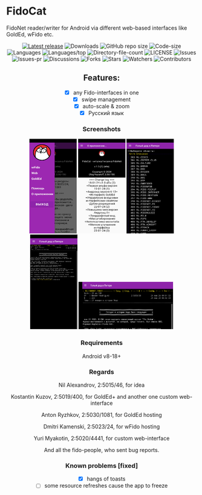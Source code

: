 # FidoCat
FidoNet reader/writer for Android via different web-based interfaces like GoldEd, wFido etc.

<div align="center">

[![Latest release](https://img.shields.io/github/v/release/reverrs/fidocat?include_prereleases&label=latest%20release&style=for-the-badge)](https://github.com/reverrs/fidocat/releases/latest)
![Downloads](https://img.shields.io/github/downloads/reverrs/fidocat/total?style=for-the-badge)
![GitHub repo size](https://img.shields.io/github/repo-size/reverrs/fidocat?style=for-the-badge)
![Code-size](https://shields.io/github/languages/code-size/reverrs/fidocat?style=for-the-badge)
![Languages](https://shields.io/github/languages/count/reverrs/fidocat?style=for-the-badge)
![Languages/top](https://shields.io/github/languages/top/reverrs/fidocat?style=for-the-badge)
![Directory-file-count](https://shields.io/github/directory-file-count/reverrs/fidocat?style=for-the-badge)
![LICENSE](https://img.shields.io/github/license/reverrs/fidocat?color=blue&style=for-the-badge)
![Issues](https://shields.io/github/issues/reverrs/fidocat?style=for-the-badge)
![Issues-pr](https://shields.io/github/issues-pr/reverrs/fidocat?style=for-the-badge)
![Discussions](https://shields.io/github/discussions/reverrs/fidocat?style=for-the-badge)
![Forks](https://shields.io/github/forks/reverrs/fidocat?style=for-the-badge)
![Stars](https://shields.io/github/stars/reverrs/fidocat?style=for-the-badge)
![Watchers](https://shields.io/github/watchers/reverrs/fidocat?style=for-the-badge)
![Contributors](https://shields.io/github/contributors/reverrs/fidocat?style=for-the-badge)

## Features:

- [x] any Fido-interfaces in one
- [x] swipe management
- [x] auto-scale & zoom
- [x] Русский язык

### Screenshots
<div align="center">

<img width="125" height="250" src="./docs/Screenshot_2024-01-23-11-46-00-313_coldcat.wf.jpg" alt="Screenshot_01" title="Screenshot_01">

<img width="125" height="250" src="./docs/Screenshot_2024-01-23-11-46-27-403_coldcat.wf.jpg" alt="Screenshot_02" title="Screenshot_02">

<img width="125" height="250" src="./docs/Screenshot_2024-01-23-11-47-17-727_coldcat.wf.jpg" alt="Screenshot_03" title="Screenshot_03">

<img width="125" height="250" src="./docs/Screenshot_2024-01-23-11-48-29-909_coldcat.wf.jpg" alt="Screenshot_04" title="Screenshot_04">

<img width="250" height="125" src="./docs/Screenshot_2024-01-23-11-48-44-513_coldcat.wf.jpg" alt="Screenshot_05" title="Screenshot_05">

### Requirements
Android v8-18+

### Regards
Nil Alexandrov, 2:5015/46, for idea

Kostantin Kuzov, 2:5019/400, for GoldEd+ and another one custom web-interface

Anton Ryzhkov, 2:5030/1081, for GoldEd hosting

Dmitri Kamenski, 2:5023/24, for wFido hosting

Yuri Myakotin, 2:5020/4441, for custom web-interface

And all the fido-people, who sent bug reports.

### Known problems [fixed]
- [x] hangs of toasts
- [ ] some resource refreshes cause the app to freeze
